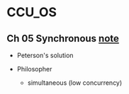 # CCU_OS


## Ch 05 Synchronous [note](https://hackmd.io/@timm/S13-iz9w2)

* Peterson's solution

* Philosopher
    * simultaneous (low concurrency)
